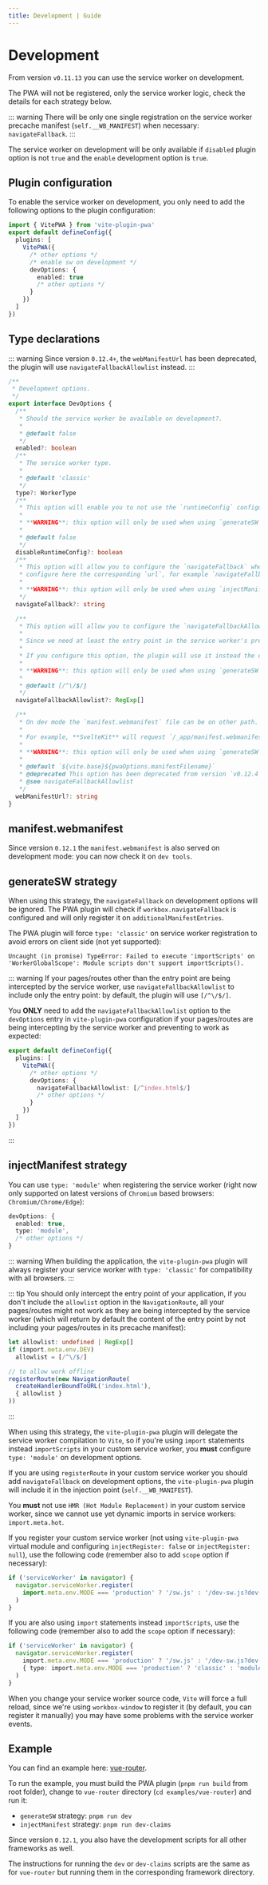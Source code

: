 ```yaml
---
title: Development | Guide
---
```


# Development

From version `v0.11.13` you can use the service worker on development.

The PWA will not be registered, only the service worker logic, check the details for each strategy below.

::: warning
There will be only one single registration on the service worker precache manifest (`self.__WB_MANIFEST`) when necessary: `navigateFallback`.
:::

The service worker on development will be only available if `disabled` plugin option is not `true` and the `enable` development option is `true`.

## Plugin configuration

To enable the service worker on development, you only need to add the following options to the plugin configuration:

```ts
import { VitePWA } from 'vite-plugin-pwa'
export default defineConfig({
  plugins: [
    VitePWA({
      /* other options */
      /* enable sw on development */
      devOptions: {
        enabled: true
        /* other options */
      }
    })
  ]
})
```

## Type declarations

::: warning
Since version `0.12.4+`, the `webManifestUrl` has been deprecated, the plugin will use `navigateFallbackAllowlist` instead.
:::

```ts
/**
 * Development options.
 */
export interface DevOptions {
  /**
   * Should the service worker be available on development?.
   *
   * @default false
   */
  enabled?: boolean
  /**
   * The service worker type.
   *
   * @default 'classic'
   */
  type?: WorkerType
  /**
   * This option will enable you to not use the `runtimeConfig` configured on `workbox.runtimeConfig` plugin option.
   *
   * **WARNING**: this option will only be used when using `generateSW` strategy.
   *
   * @default false
   */
  disableRuntimeConfig?: boolean
  /**
   * This option will allow you to configure the `navigateFallback` when using `registerRoute` for `offline` support:
   * configure here the corresponding `url`, for example `navigateFallback: 'index.html'`.
   *
   * **WARNING**: this option will only be used when using `injectManifest` strategy.
   */
  navigateFallback?: string

  /**
   * This option will allow you to configure the `navigateFallbackAllowlist`: new option from version `v0.12.4`.
   *
   * Since we need at least the entry point in the service worker's precache manifest, we don't want the rest of the assets to be intercepted by the service worker.
   *
   * If you configure this option, the plugin will use it instead the default.
   *
   * **WARNING**: this option will only be used when using `generateSW` strategy.
   *
   * @default [/^\/$/]
   */
  navigateFallbackAllowlist?: RegExp[]

  /**
   * On dev mode the `manifest.webmanifest` file can be on other path.
   *
   * For example, **SvelteKit** will request `/_app/manifest.webmanifest`, when `webmanifest` added to the output bundle, **SvelteKit** will copy it to the `/_app/` folder.
   *
   * **WARNING**: this option will only be used when using `generateSW` strategy.
   *
   * @default `${vite.base}${pwaOptions.manifestFilename}`
   * @deprecated This option has been deprecated from version `v0.12.4`, the plugin will use navigateFallbackAllowlist instead.
   * @see navigateFallbackAllowlist
   */
  webManifestUrl?: string
}
```

## manifest.webmanifest

Since version `0.12.1` the `manifest.webmanifest` is also served on development mode: you can now check it on `dev tools`.

## generateSW strategy

When using this strategy, the `navigateFallback` on development options will be ignored. The PWA plugin will check if `workbox.navigateFallback` is configured and will only register it on `additionalManifestEntries`.

The PWA plugin will force `type: 'classic'` on service worker registration to avoid errors on client side (not yet supported):

```shell
Uncaught (in promise) TypeError: Failed to execute 'importScripts' on 'WorkerGlobalScope': Module scripts don't support importScripts().
```

::: warning
If your pages/routes other than the entry point are being intercepted by the service worker, use `navigateFallbackAllowlist` to include only the entry point: by default, the plugin will use `[/^\/$/]`.

You **ONLY** need to add the `navigateFallbackAllowlist` option to the `devOptions` entry in `vite-plugin-pwa` configuration if your pages/routes are being intercepting by the service worker and preventing to work as expected:
```ts
export default defineConfig({
  plugins: [
    VitePWA({
      /* other options */
      devOptions: {
        navigateFallbackAllowlist: [/^index.html$/]
        /* other options */
      }
    })
  ]   
})
```
:::

## injectManifest strategy

You can use `type: 'module'` when registering the service worker (right now only supported on latest versions of `Chromium` based browsers: `Chromium/Chrome/Edge`):

<!--eslint-skip-->
```ts
devOptions: {
  enabled: true,
  type: 'module',
  /* other options */  
}
```

::: warning
When building the application, the `vite-plugin-pwa` plugin will always register your service worker with `type: 'classic'` for compatibility with all browsers.
:::

::: tip
You should only intercept the entry point of your application, if you don't include the `allowlist` option in the `NavigationRoute`, all your pages/routes might not work as they are being intercepted by the service worker (which will return by default the content of the entry point by not including your pages/routes in its precache manifest):
```ts
let allowlist: undefined | RegExp[]
if (import.meta.env.DEV)
  allowlist = [/^\/$/]

// to allow work offline
registerRoute(new NavigationRoute(
  createHandlerBoundToURL('index.html'),
  { allowlist }
))
```
:::

When using this strategy, the `vite-plugin-pwa` plugin will delegate the service worker compilation to `Vite`, so if you're using `import` statements instead `importScripts` in your custom service worker, you **must** configure `type: 'module'` on development options.

If you are using `registerRoute` in your custom service worker you should add `navigateFallback` on development options, the `vite-plugin-pwa` plugin will include it in the injection point (`self.__WB_MANIFEST`).

You **must** not use `HMR (Hot Module Replacement)` in your custom service worker, since we cannot use yet dynamic imports in service workers: `import.meta.hot`.

If you register your custom service worker (not using `vite-plugin-pwa` virtual module and configuring `injectRegister: false` or `injectRegister: null`), use the following code (remember also to add `scope` option if necessary):
```js
if ('serviceWorker' in navigator) {
  navigator.serviceWorker.register(
    import.meta.env.MODE === 'production' ? '/sw.js' : '/dev-sw.js?dev-sw'
  )
}
```

If you are also using `import` statements instead `importScripts`, use the following code (remember also to add the `scope` option if necessary):
```ts
if ('serviceWorker' in navigator) {
  navigator.serviceWorker.register(
    import.meta.env.MODE === 'production' ? '/sw.js' : '/dev-sw.js?dev-sw',
    { type: import.meta.env.MODE === 'production' ? 'classic' : 'module' }
  )
}
```

When you change your service worker source code, `Vite` will force a full reload, since we're using `workbox-window` to register it (by default, you can register it manually) you may have some problems with the service worker events.

<HeuristicWorkboxWindow />

## Example

You can find an example here: [vue-router](https://github.com/antfu/vite-plugin-pwa/tree/main/examples/vue-router).

To run the example, you must build the PWA plugin (`pnpm run build` from root folder), change to `vue-router` directory 
(`cd examples/vue-router`) and run it:
- `generateSW` strategy: `pnpm run dev`
- `injectManifest` strategy: `pnpm run dev-claims`

Since version `0.12.1`, you also have the development scripts for all other frameworks as well.

The instructions for running the `dev` or `dev-claims` scripts are the same as for `vue-router` but running them in the corresponding framework directory.
